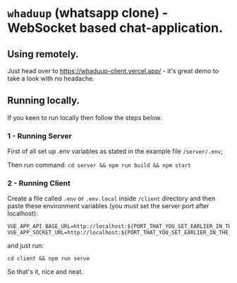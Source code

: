 # `whaduup` (whatsapp clone) - WebSocket based chat-application.

## Using remotely.
Just head over to https://whaduup-client.vercel.app/ - it's great demo to take a look with no headache.

## Running locally.
If you keen to run locally then follow the steps below.

### 1 - Running Server 
First of all set up .env variables as stated in the example file `/server/.env`;

Then run command:
`cd server && npm run build && npm start`

### 2 - Running Client
Create a file called `.env` or `.env.local` inside `/client` directory and then paste these environment variables (you must set the server port after localhost):
```
VUE_APP_API_BASE_URL=http://localhost:${PORT_THAT_YOU_SET_EARLIER_IN_THE_SERVER}
VUE_APP_SOCKET_URL=http://localhost:${PORT_THAT_YOU_SET_EARLIER_IN_THE_SERVER}
```

and just run:
```
cd client && npm run serve
```

So that's it, nice and neat.
